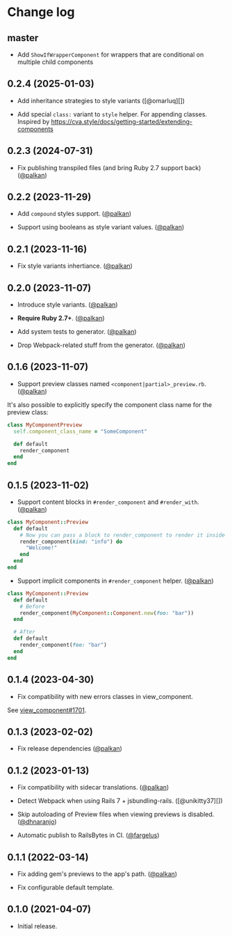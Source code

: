 # Change log

## master

- Add `ShowIfWrapperComponent` for wrappers that are conditional on multiple child components

## 0.2.4 (2025-01-03)

- Add inheritance strategies to style variants ([@omarluq][])

- Add special `class:` variant to `style` helper. For appending classes.
  Inspired by https://cva.style/docs/getting-started/extending-components

## 0.2.3 (2024-07-31)

- Fix publishing transpiled files (and bring Ruby 2.7 support back) ([@palkan][])

## 0.2.2 (2023-11-29)

- Add `compound` styles support. ([@palkan][])

- Support using booleans as style variant values. ([@palkan][])

## 0.2.1 (2023-11-16)

- Fix style variants inhertiance. ([@palkan][])

## 0.2.0 (2023-11-07)

- Introduce style variants. ([@palkan][])

- **Require Ruby 2.7+**. ([@palkan][])

- Add system tests to generator. ([@palkan][])

- Drop Webpack-related stuff from the generator. ([@palkan][])

## 0.1.6 (2023-11-07)

- Support preview classes named `<component|partial>_preview.rb`. ([@palkan][])

It's also possible to explicitly specify the component class name for the preview class:

```ruby
class MyComponentPreview
  self.component_class_name = "SomeComponent"

  def default
    render_component
  end
end
```

## 0.1.5 (2023-11-02)

- Support content blocks in `#render_component` and `#render_with`. ([@palkan][])

```ruby
class MyComponent::Preview
  def default
    # Now you can pass a block to render_component to render it inside the component:
    render_component(kind: "info") do
      "Welcome!"
    end
  end
end
```

- Support implicit components in `#render_component` helper. ([@palkan][])

```ruby
class MyComponent::Preview
  def default
    # Before
    render_component(MyComponent::Component.new(foo: "bar"))
  end

  # After
  def default
    render_component(foo: "bar")
  end
end
```

## 0.1.4 (2023-04-30)

- Fix compatibility with new errors classes in view_component.

See [view_component#1701](https://github.com/ViewComponent/view_component/pull/1701).

## 0.1.3 (2023-02-02)

- Fix release dependencies ([@palkan][])

## 0.1.2 (2023-01-13)

- Fix compatibility with sidecar translations. ([@palkan][])

- Detect Webpack when using Rails 7 + jsbundling-rails. ([@unikitty37][])

- Skip autoloading of Preview files when viewing previews is disabled. ([@dhnaranjo][])

- Automatic publish to RailsBytes in CI. ([@fargelus][])

## 0.1.1 (2022-03-14)

- Fix adding gem's previews to the app's path. ([@palkan][])

- Fix configurable default template.

## 0.1.0 (2021-04-07)

- Initial release.

[@palkan]: https://github.com/palkan
[@fargelus]: https://github.com/fargelus
[@dhnaranjo]: https://github.com/dhnaranjo
